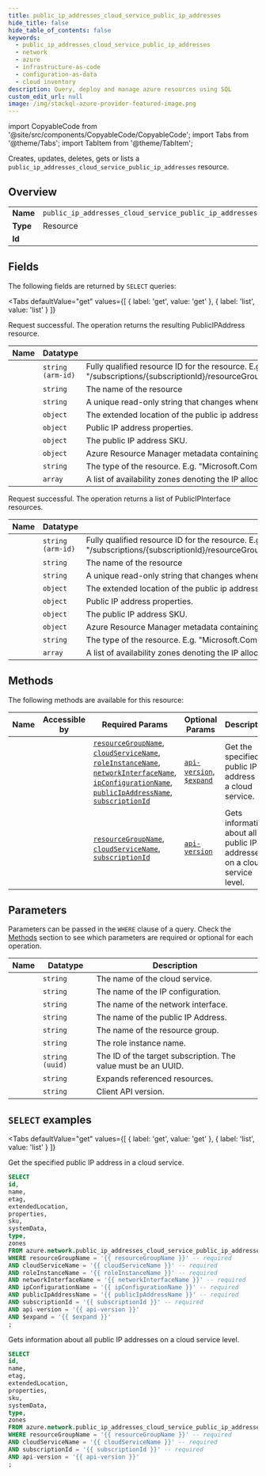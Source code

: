 ```yaml
--- 
title: public_ip_addresses_cloud_service_public_ip_addresses
hide_title: false
hide_table_of_contents: false
keywords:
  - public_ip_addresses_cloud_service_public_ip_addresses
  - network
  - azure
  - infrastructure-as-code
  - configuration-as-data
  - cloud inventory
description: Query, deploy and manage azure resources using SQL
custom_edit_url: null
image: /img/stackql-azure-provider-featured-image.png
---
```


import CopyableCode from '@site/src/components/CopyableCode/CopyableCode';
import Tabs from '@theme/Tabs';
import TabItem from '@theme/TabItem';

Creates, updates, deletes, gets or lists a <code>public_ip_addresses_cloud_service_public_ip_addresses</code> resource.

## Overview
<table><tbody>
<tr><td><b>Name</b></td><td><code>public_ip_addresses_cloud_service_public_ip_addresses</code></td></tr>
<tr><td><b>Type</b></td><td>Resource</td></tr>
<tr><td><b>Id</b></td><td><CopyableCode code="azure.network.public_ip_addresses_cloud_service_public_ip_addresses" /></td></tr>
</tbody></table>

## Fields

The following fields are returned by `SELECT` queries:

<Tabs
    defaultValue="get"
    values={[
        { label: 'get', value: 'get' },
        { label: 'list', value: 'list' }
    ]}
>
<TabItem value="get">

Request successful. The operation returns the resulting PublicIPAddress resource.

<table>
<thead>
    <tr>
    <th>Name</th>
    <th>Datatype</th>
    <th>Description</th>
    </tr>
</thead>
<tbody>
<tr>
    <td><CopyableCode code="id" /></td>
    <td><code>string (arm-id)</code></td>
    <td>Fully qualified resource ID for the resource. E.g. "/subscriptions/&#123;subscriptionId&#125;/resourceGroups/&#123;resourceGroupName&#125;/providers/&#123;resourceProviderNamespace&#125;/&#123;resourceType&#125;/&#123;resourceName&#125;"</td>
</tr>
<tr>
    <td><CopyableCode code="name" /></td>
    <td><code>string</code></td>
    <td>The name of the resource</td>
</tr>
<tr>
    <td><CopyableCode code="etag" /></td>
    <td><code>string</code></td>
    <td>A unique read-only string that changes whenever the resource is updated.</td>
</tr>
<tr>
    <td><CopyableCode code="extendedLocation" /></td>
    <td><code>object</code></td>
    <td>The extended location of the public ip address.</td>
</tr>
<tr>
    <td><CopyableCode code="properties" /></td>
    <td><code>object</code></td>
    <td>Public IP address properties.</td>
</tr>
<tr>
    <td><CopyableCode code="sku" /></td>
    <td><code>object</code></td>
    <td>The public IP address SKU.</td>
</tr>
<tr>
    <td><CopyableCode code="systemData" /></td>
    <td><code>object</code></td>
    <td>Azure Resource Manager metadata containing createdBy and modifiedBy information.</td>
</tr>
<tr>
    <td><CopyableCode code="type" /></td>
    <td><code>string</code></td>
    <td>The type of the resource. E.g. "Microsoft.Compute/virtualMachines" or "Microsoft.Storage/storageAccounts"</td>
</tr>
<tr>
    <td><CopyableCode code="zones" /></td>
    <td><code>array</code></td>
    <td>A list of availability zones denoting the IP allocated for the resource needs to come from.</td>
</tr>
</tbody>
</table>
</TabItem>
<TabItem value="list">

Request successful. The operation returns a list of PublicIPInterface resources.

<table>
<thead>
    <tr>
    <th>Name</th>
    <th>Datatype</th>
    <th>Description</th>
    </tr>
</thead>
<tbody>
<tr>
    <td><CopyableCode code="id" /></td>
    <td><code>string (arm-id)</code></td>
    <td>Fully qualified resource ID for the resource. E.g. "/subscriptions/&#123;subscriptionId&#125;/resourceGroups/&#123;resourceGroupName&#125;/providers/&#123;resourceProviderNamespace&#125;/&#123;resourceType&#125;/&#123;resourceName&#125;"</td>
</tr>
<tr>
    <td><CopyableCode code="name" /></td>
    <td><code>string</code></td>
    <td>The name of the resource</td>
</tr>
<tr>
    <td><CopyableCode code="etag" /></td>
    <td><code>string</code></td>
    <td>A unique read-only string that changes whenever the resource is updated.</td>
</tr>
<tr>
    <td><CopyableCode code="extendedLocation" /></td>
    <td><code>object</code></td>
    <td>The extended location of the public ip address.</td>
</tr>
<tr>
    <td><CopyableCode code="properties" /></td>
    <td><code>object</code></td>
    <td>Public IP address properties.</td>
</tr>
<tr>
    <td><CopyableCode code="sku" /></td>
    <td><code>object</code></td>
    <td>The public IP address SKU.</td>
</tr>
<tr>
    <td><CopyableCode code="systemData" /></td>
    <td><code>object</code></td>
    <td>Azure Resource Manager metadata containing createdBy and modifiedBy information.</td>
</tr>
<tr>
    <td><CopyableCode code="type" /></td>
    <td><code>string</code></td>
    <td>The type of the resource. E.g. "Microsoft.Compute/virtualMachines" or "Microsoft.Storage/storageAccounts"</td>
</tr>
<tr>
    <td><CopyableCode code="zones" /></td>
    <td><code>array</code></td>
    <td>A list of availability zones denoting the IP allocated for the resource needs to come from.</td>
</tr>
</tbody>
</table>
</TabItem>
</Tabs>

## Methods

The following methods are available for this resource:

<table>
<thead>
    <tr>
    <th>Name</th>
    <th>Accessible by</th>
    <th>Required Params</th>
    <th>Optional Params</th>
    <th>Description</th>
    </tr>
</thead>
<tbody>
<tr>
    <td><a href="#get"><CopyableCode code="get" /></a></td>
    <td><CopyableCode code="select" /></td>
    <td><a href="#parameter-resourceGroupName"><code>resourceGroupName</code></a>, <a href="#parameter-cloudServiceName"><code>cloudServiceName</code></a>, <a href="#parameter-roleInstanceName"><code>roleInstanceName</code></a>, <a href="#parameter-networkInterfaceName"><code>networkInterfaceName</code></a>, <a href="#parameter-ipConfigurationName"><code>ipConfigurationName</code></a>, <a href="#parameter-publicIpAddressName"><code>publicIpAddressName</code></a>, <a href="#parameter-subscriptionId"><code>subscriptionId</code></a></td>
    <td><a href="#parameter-api-version"><code>api-version</code></a>, <a href="#parameter-$expand"><code>$expand</code></a></td>
    <td>Get the specified public IP address in a cloud service.</td>
</tr>
<tr>
    <td><a href="#list"><CopyableCode code="list" /></a></td>
    <td><CopyableCode code="select" /></td>
    <td><a href="#parameter-resourceGroupName"><code>resourceGroupName</code></a>, <a href="#parameter-cloudServiceName"><code>cloudServiceName</code></a>, <a href="#parameter-subscriptionId"><code>subscriptionId</code></a></td>
    <td><a href="#parameter-api-version"><code>api-version</code></a></td>
    <td>Gets information about all public IP addresses on a cloud service level.</td>
</tr>
</tbody>
</table>

## Parameters

Parameters can be passed in the `WHERE` clause of a query. Check the [Methods](#methods) section to see which parameters are required or optional for each operation.

<table>
<thead>
    <tr>
    <th>Name</th>
    <th>Datatype</th>
    <th>Description</th>
    </tr>
</thead>
<tbody>
<tr id="parameter-cloudServiceName">
    <td><CopyableCode code="cloudServiceName" /></td>
    <td><code>string</code></td>
    <td>The name of the cloud service.</td>
</tr>
<tr id="parameter-ipConfigurationName">
    <td><CopyableCode code="ipConfigurationName" /></td>
    <td><code>string</code></td>
    <td>The name of the IP configuration.</td>
</tr>
<tr id="parameter-networkInterfaceName">
    <td><CopyableCode code="networkInterfaceName" /></td>
    <td><code>string</code></td>
    <td>The name of the network interface.</td>
</tr>
<tr id="parameter-publicIpAddressName">
    <td><CopyableCode code="publicIpAddressName" /></td>
    <td><code>string</code></td>
    <td>The name of the public IP Address.</td>
</tr>
<tr id="parameter-resourceGroupName">
    <td><CopyableCode code="resourceGroupName" /></td>
    <td><code>string</code></td>
    <td>The name of the resource group.</td>
</tr>
<tr id="parameter-roleInstanceName">
    <td><CopyableCode code="roleInstanceName" /></td>
    <td><code>string</code></td>
    <td>The role instance name.</td>
</tr>
<tr id="parameter-subscriptionId">
    <td><CopyableCode code="subscriptionId" /></td>
    <td><code>string (uuid)</code></td>
    <td>The ID of the target subscription. The value must be an UUID.</td>
</tr>
<tr id="parameter-$expand">
    <td><CopyableCode code="$expand" /></td>
    <td><code>string</code></td>
    <td>Expands referenced resources.</td>
</tr>
<tr id="parameter-api-version">
    <td><CopyableCode code="api-version" /></td>
    <td><code>string</code></td>
    <td>Client API version.</td>
</tr>
</tbody>
</table>

## `SELECT` examples

<Tabs
    defaultValue="get"
    values={[
        { label: 'get', value: 'get' },
        { label: 'list', value: 'list' }
    ]}
>
<TabItem value="get">

Get the specified public IP address in a cloud service.

```sql
SELECT
id,
name,
etag,
extendedLocation,
properties,
sku,
systemData,
type,
zones
FROM azure.network.public_ip_addresses_cloud_service_public_ip_addresses
WHERE resourceGroupName = '{{ resourceGroupName }}' -- required
AND cloudServiceName = '{{ cloudServiceName }}' -- required
AND roleInstanceName = '{{ roleInstanceName }}' -- required
AND networkInterfaceName = '{{ networkInterfaceName }}' -- required
AND ipConfigurationName = '{{ ipConfigurationName }}' -- required
AND publicIpAddressName = '{{ publicIpAddressName }}' -- required
AND subscriptionId = '{{ subscriptionId }}' -- required
AND api-version = '{{ api-version }}'
AND $expand = '{{ $expand }}'
;
```
</TabItem>
<TabItem value="list">

Gets information about all public IP addresses on a cloud service level.

```sql
SELECT
id,
name,
etag,
extendedLocation,
properties,
sku,
systemData,
type,
zones
FROM azure.network.public_ip_addresses_cloud_service_public_ip_addresses
WHERE resourceGroupName = '{{ resourceGroupName }}' -- required
AND cloudServiceName = '{{ cloudServiceName }}' -- required
AND subscriptionId = '{{ subscriptionId }}' -- required
AND api-version = '{{ api-version }}'
;
```
</TabItem>
</Tabs>
